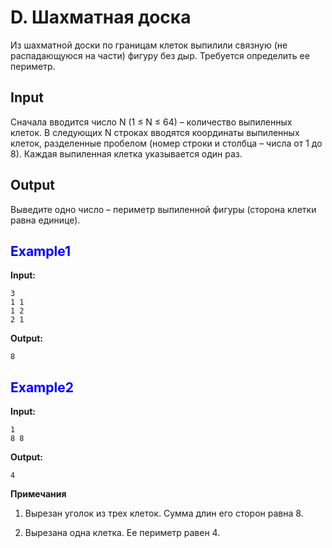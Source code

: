 ﻿# D. Шахматная доска

Из шахматной доски по границам клеток выпилили связную (не распадающуюся на части) фигуру без дыр. Требуется определить ее периметр.

## Input

Сначала вводится число N (1 &le; N &le; 64) – количество выпиленных клеток. В следующих N строках вводятся координаты выпиленных клеток, разделенные пробелом (номер строки и столбца – числа от 1 до 8). Каждая выпиленная клетка указывается один раз.  

## Output  
Выведите одно число – периметр выпиленной фигуры (сторона клетки равна единице).


## <span style = "color:blue">Example1<span>
**Input:**
```
3
1 1
1 2
2 1
```
**Output:**
```
8
```

## <span style = "color:blue">Example2<span>
**Input:**
```
1
8 8
```
**Output:**
```
4
```  
**Примечания**
1) Вырезан уголок из трех клеток. Сумма длин его сторон равна 8.

2) Вырезана одна клетка. Ее периметр равен 4.